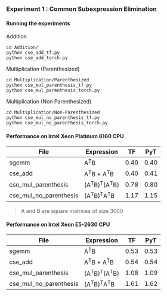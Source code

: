 ### Experiment 1 : Common Subexpression Elimination

#### Running the experiments

Addition
```
cd Addition/
python cse_add_tf.py
python cse_add_torch.py
```

Multiplication (Parenthesized)
```
cd Multiplication/Parenthesized
python cse_mul_parenthesis_tf.py
python cse_mul_parenthesis_torch.py
```

Multiplication (Non Parenthesized)
```
cd Multiplication/Non-Parenthesized
python cse_mul_no_parenthesis_tf.py
python cse_mul_no_parenthesis_torch.py
```

#### Performance on Intel Xeon Platinum 8160 CPU

|File | Expression    | TF  | PyT |
|-----|---------------|-----|-----|
|sgemm|A<sup>T</sup>B | 0.40|0.40|  
|cse_add|A<sup>T</sup>B + A<sup>T</sup>B | 0.40|0.41|  
|cse_mul_parenthesis|(A<sup>T</sup>B)<sup>T</sup>(A<sup>T</sup>B)| 0.78| 0.80|  
|cse_mul_no_parenthesis|(A<sup>T</sup>B)<sup>T</sup>A<sup>T</sup>B| 1.17| 1.15|  

> A and B are square matrices of size 3000

#### Performance on Intel Xeon E5-2630 CPU

|File | Expression    | TF  | PyT |
|-----|---------------|-----|-----|
|sgemm|A<sup>T</sup>B | 0.53|0.53|  
|cse_add|A<sup>T</sup>B + A<sup>T</sup>B | 0.54|0.54|  
|cse_mul_parenthesis|(A<sup>T</sup>B)<sup>T</sup>(A<sup>T</sup>B)| 1.08| 1.09|  
|cse_mul_no_parenthesis|(A<sup>T</sup>B)<sup>T</sup>A<sup>T</sup>B| 1.61| 1.62|  

